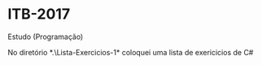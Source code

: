 # ITB-2017
Estudo (Programação)

No diretório *.\Lista-Exercicios-1\* coloquei uma lista de exericicios de C#
